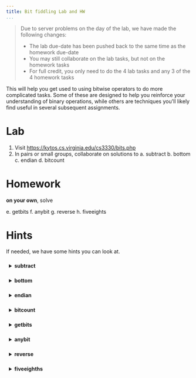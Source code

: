 ```yaml
---
title: Bit fiddling Lab and HW
...
```


> Due to server problems on the day of the lab, we have made the following changes:
>
> - The lab due-date has been pushed back to the same time as the homework due-date
> - You may still collaborate on the lab tasks, but not on the homework tasks
> - For full credit, you only need to do the 4 lab tasks and any 3 of the 4 homework tasks

This will help you get used to using bitwise operators to do more complicated tasks.
Some of these are designed to help you reinforce your understanding of binary operations,
while others are techniques you'll likely find useful in several subsequent assignments.

# Lab

1. Visit <https://kytos.cs.virginia.edu/cs3330/bits.php>
2. In pairs or small groups, collaborate on solutions to
    a. subtract
    b. bottom
    c. endian
    d. bitcount

# Homework

**on your own**, solve

e. getbits
f. anybit
g. reverse
h. fiveeights

# Hints

If needed, we have some hints you can look at.

<style>
summary { font-weight: bold; }
details { padding: 1ex; margin: 1ex 0ex; }
details[open] { border-left: thin solid rgba(0,0,0,0.25); border-radius:1ex; }
</style>


<details><summary>subtract</summary>

Consider the definition of two's compliment.

</details>


<details><summary>bottom</summary>

The obvious solution `~(0xFFFFFFFF << b)`{.c} won't work.
Bit shifts always do a modulo on their right-hand operand, so `a << b` does the same thing as `a << (b % (8*sizeof(a))`.
Thus, `<< 32` and `<< 0` do the same thing.

</details>


<details><summary>endian</summary>

Remember that changing endianness means swapping bytes, not bits.

</details>


<details><summary>bitcount</summary>

The obvious solution would be something like

````c
ans = 0;
for(int i=0; i<32; i+=1) {
    a += x&1;
    x >>=1;
}    
````

We don't allow for loops, but even if you replace it with 32 copies that's still 96 operations, and we only allow 40 for this task.

The trick is to do things in parallel, treating a number like a vector of smaller numbers.
Suppose I wanted to count the bits of an 8-bit number with bits `abcdefgh`.
With a little shifting and masking I could make three numbers

    0b00e00h
    0a00d00g
    0000c00f

and add them to get `xx0yy0zz` where `xx = a+b`, `yy = c+d+e`, and `zz = f+g+h`.

Extending this trick to several rounds on 32 bits will solve this problem.

</details>





<details><summary>getbits</summary>

Your solution to `bottom` plus a little shifting should do the trick.

</details>


<details><summary>anybit</summary>

The easy solution would be `y = !!x` but we don't allow `!`. Nor do we allow enough operations to do a loop-like solution.
    
You can divide and conquer.
Try defining `x1` where if any bit anywhere in `x` was `1`, some bit in the bottom 16 bits of `x1` is `1`.
The given task is "see if any `1` bit is in the 32 bits of `x`".
How could you reduce it to "see if any `1` bit is in the bottom 16 bits of `x1`"?

</details>


<details><summary>reverse</summary>

There aren't enough operations to do the endian-like reversal.
But you can use a vector-like solution: suppose you had an endian-reversed version of `x`: how could you reverse the bits of all four bytes at the same time?

</details>


<details><summary>fiveeighths</summary>

Any solution that includes left-shifts of adding a number to itself won't work for large inputs.
Think in terms of right shifts and additions.

<details><summary>more...</summary>

A solution for positive numbers won't work for all negative numbers. To see this, try writing out cases `-8` to `8` and their solutions in binary.

If you can solve this for positive numbers, what would you need to change to solve it for negatives too?

</details>
</details>


